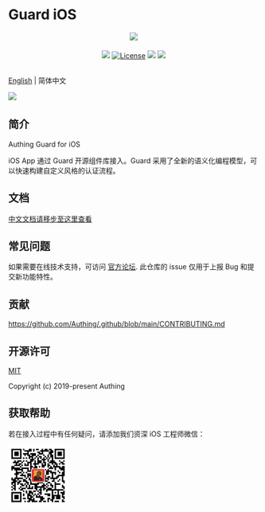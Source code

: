 # Guard iOS

<div align=center>
  <img width="250" src="https://files.authing.co/authing-console/authing-logo-new-20210924.svg" />
</div>
<br/>
<div align="center">
  <a href="https://forum.authing.cn/" target="_blank"><img src="https://img.shields.io/badge/chat-forum-blue" /></a>
  <a href="https://opensource.org/licenses/MIT" target="_blank"><img src="https://img.shields.io/badge/License-MIT-success" alt="License"></a>
  <a href="javascript:;"><img src="https://img.shields.io/badge/PRs-welcome-green"></a>
  <a href="https://developer.apple.com/swift/"><img src="https://img.shields.io/badge/swift-5.0-orange.svg?style=flat"></a>
<br/>

</div>

<br>

[English](./README.md) | 简体中文

<img width="250" src="https://user-images.githubusercontent.com/10389329/182366962-6a93c2d2-de2c-4f4f-a144-6fb9d827ce2d.png" />

## 简介

Authing Guard for iOS

iOS App 通过 Guard 开源组件库接入。Guard 采用了全新的语义化编程模型，可以快速构建自定义风格的认证流程。

## 文档

[中文文档请移步至这里查看](https://docs.authing.cn/v2/reference/sdk-for-ios/)

## 常见问题

如果需要在线技术支持，可访问 [官方论坛](https://forum.authing.cn/). 此仓库的 issue 仅用于上报 Bug 和提交新功能特性。

## 贡献

https://github.com/Authing/.github/blob/main/CONTRIBUTING.md

## 开源许可

[MIT](https://opensource.org/licenses/MIT)

Copyright (c) 2019-present Authing

## 获取帮助

若在接入过程中有任何疑问，请添加我们资深 iOS 工程师微信：

<img width="120" src="./doc/images/jianan.png">
